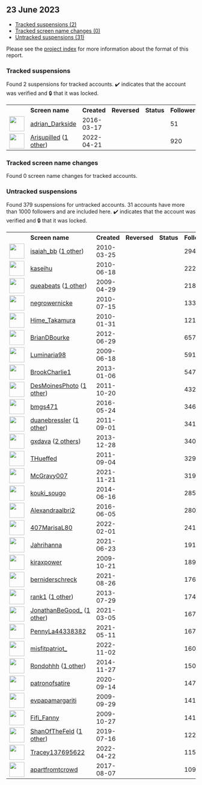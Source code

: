 ## 23 June 2023

* [Tracked suspensions (2)](#tracked-suspensions)
* [Tracked screen name changes (0)](#tracked-screen-name-changes)
* [Untracked suspensions (31)](#untracked-suspensions)

Please see the [project index](https://github.com/travisbrown/twitter-watch) for more information about the format of this report.

### Tracked suspensions

Found 2 suspensions for tracked accounts.
  ✔️ indicates that the account was verified and 🔒 that it was locked.

<table>
    <tr>
        <th></th>
        <th align="left">Screen name</th>
        <th align="left">Created</th>
        <th align="left">Reversed</th>
        <th align="left">Status</th>
        <th align="left">Followers</th>
        <th align="left">Ranking</th></tr>
    </tr>
        <tr>
            <td><a href="https://twitter.com/intent/user?user_id=710263110100242433">
                <img src="https://abs.twimg.com/sticky/default_profile_images/default_profile_normal.png" width="40px" height="40px" align="center"/></a>
            </td>
            <td>
                <a href="https://twitter.com/adrian_Darkside">adrian_Darkside</a></td>
            <td>2016-03-17</td>
            <td></td>
            <td align="center"></td>
            <td>51</td>
            <td>71786</td>
        </tr>
        <tr>
            <td><a href="https://twitter.com/intent/user?user_id=1517179402605449223">
                <img src="https://pbs.twimg.com/profile_images/1517189674485305349/Iq93cmWe_normal.jpg" width="40px" height="40px" align="center"/></a>
            </td>
            <td>
                <a href="https://twitter.com/Arisupilled">Arisupilled</a>&nbsp;(<a href="https://api.memory.lol/v1/tw/id/1517179402605449223">1 other</a>)&nbsp;</td>
            <td>2022-04-21</td>
            <td></td>
            <td align="center"></td>
            <td>920</td>
            <td>76658</td>
        </tr></table>

### Tracked screen name changes

Found 0 screen name changes for tracked accounts.

### Untracked suspensions

Found 379 suspensions for untracked accounts.
31 accounts have more than 1000 followers and are included here.
  ✔️ indicates that the account was verified and 🔒 that it was locked.

<table>
    <tr>
        <th></th>
        <th align="left">Screen name</th>
        <th align="left">Created</th>
        <th align="left">Reversed</th>
        <th align="left">Status</th>
        <th align="left">Followers</th>
    </tr>
        <tr>
            <td><a href="https://twitter.com/intent/user?user_id=126432073">
                <img src="https://pbs.twimg.com/profile_images/1582057615676395521/OUT-aahB_normal.jpg" width="40px" height="40px" align="center"/></a>
            </td>
            <td>
                <a href="https://twitter.com/isaiah_bb">isaiah_bb</a>&nbsp;(<a href="https://api.memory.lol/v1/tw/id/126432073">1 other</a>)&nbsp;</td>
            <td>2010-03-25</td>
            <td></td>
            <td align="center"></td>
            <td>29441</td>
        </tr>
        <tr>
            <td><a href="https://twitter.com/intent/user?user_id=157076110">
                <img src="https://pbs.twimg.com/profile_images/1002633045/89909217_normal.jpg" width="40px" height="40px" align="center"/></a>
            </td>
            <td>
                <a href="https://twitter.com/kaseihu">kaseihu</a></td>
            <td>2010-06-18</td>
            <td></td>
            <td align="center"></td>
            <td>22292</td>
        </tr>
        <tr>
            <td><a href="https://twitter.com/intent/user?user_id=36230869">
                <img src="https://pbs.twimg.com/profile_images/772615570332192768/O5SjwIYg_normal.jpg" width="40px" height="40px" align="center"/></a>
            </td>
            <td>
                <a href="https://twitter.com/queabeats">queabeats</a>&nbsp;(<a href="https://api.memory.lol/v1/tw/id/36230869">1 other</a>)&nbsp;</td>
            <td>2009-04-29</td>
            <td></td>
            <td align="center"></td>
            <td>21811</td>
        </tr>
        <tr>
            <td><a href="https://twitter.com/intent/user?user_id=167120682">
                <img src="https://pbs.twimg.com/profile_images/1423067983342153731/hbvTx09j_normal.jpg" width="40px" height="40px" align="center"/></a>
            </td>
            <td>
                <a href="https://twitter.com/negrowernicke">negrowernicke</a></td>
            <td>2010-07-15</td>
            <td></td>
            <td align="center"></td>
            <td>13357</td>
        </tr>
        <tr>
            <td><a href="https://twitter.com/intent/user?user_id=110215409">
                <img src="https://pbs.twimg.com/profile_images/1597160972027940864/8PXdzLNx_normal.jpg" width="40px" height="40px" align="center"/></a>
            </td>
            <td>
                <a href="https://twitter.com/Hime_Takamura">Hime_Takamura</a></td>
            <td>2010-01-31</td>
            <td></td>
            <td align="center"></td>
            <td>12110</td>
        </tr>
        <tr>
            <td><a href="https://twitter.com/intent/user?user_id=621714455">
                <img src="https://pbs.twimg.com/profile_images/1495219831351689216/BbLVHzlh_normal.jpg" width="40px" height="40px" align="center"/></a>
            </td>
            <td>
                <a href="https://twitter.com/BrianDBourke">BrianDBourke</a></td>
            <td>2012-06-29</td>
            <td></td>
            <td align="center"></td>
            <td>6573</td>
        </tr>
        <tr>
            <td><a href="https://twitter.com/intent/user?user_id=48438566">
                <img src="https://pbs.twimg.com/profile_images/3245948659/49224eb82b21f04b3dc10c1db8e92ff5_normal.png" width="40px" height="40px" align="center"/></a>
            </td>
            <td>
                <a href="https://twitter.com/Luminaria98">Luminaria98</a></td>
            <td>2009-06-18</td>
            <td></td>
            <td align="center"></td>
            <td>5915</td>
        </tr>
        <tr>
            <td><a href="https://twitter.com/intent/user?user_id=1064482088">
                <img src="https://pbs.twimg.com/profile_images/3071136155/feecda3badaba721f442a77c147bd96a_normal.jpeg" width="40px" height="40px" align="center"/></a>
            </td>
            <td>
                <a href="https://twitter.com/BrookCharlie1">BrookCharlie1</a></td>
            <td>2013-01-06</td>
            <td></td>
            <td align="center"></td>
            <td>5479</td>
        </tr>
        <tr>
            <td><a href="https://twitter.com/intent/user?user_id=394989101">
                <img src="https://pbs.twimg.com/profile_images/979132428169240576/c6Hn4NBq_normal.jpg" width="40px" height="40px" align="center"/></a>
            </td>
            <td>
                <a href="https://twitter.com/DesMoinesPhoto">DesMoinesPhoto</a>&nbsp;(<a href="https://api.memory.lol/v1/tw/id/394989101">1 other</a>)&nbsp;</td>
            <td>2011-10-20</td>
            <td></td>
            <td align="center"></td>
            <td>4327</td>
        </tr>
        <tr>
            <td><a href="https://twitter.com/intent/user?user_id=735071329536217091">
                <img src="https://pbs.twimg.com/profile_images/1520240923925684224/3aTXz8-5_normal.jpg" width="40px" height="40px" align="center"/></a>
            </td>
            <td>
                <a href="https://twitter.com/bmgs471">bmgs471</a></td>
            <td>2016-05-24</td>
            <td></td>
            <td align="center"></td>
            <td>3463</td>
        </tr>
        <tr>
            <td><a href="https://twitter.com/intent/user?user_id=366108330">
                <img src="https://pbs.twimg.com/profile_images/378800000225646928/f3a0e94ef87ddcbaa45abd33fe46ca59_normal.jpeg" width="40px" height="40px" align="center"/></a>
            </td>
            <td>
                <a href="https://twitter.com/duanebressler">duanebressler</a>&nbsp;(<a href="https://api.memory.lol/v1/tw/id/366108330">1 other</a>)&nbsp;</td>
            <td>2011-09-01</td>
            <td></td>
            <td align="center"></td>
            <td>3416</td>
        </tr>
        <tr>
            <td><a href="https://twitter.com/intent/user?user_id=2248869503">
                <img src="https://pbs.twimg.com/profile_images/814901304854269952/1KFSRDMW_normal.jpg" width="40px" height="40px" align="center"/></a>
            </td>
            <td>
                <a href="https://twitter.com/gxdava">gxdava</a>&nbsp;(<a href="https://api.memory.lol/v1/tw/id/2248869503">2 others</a>)&nbsp;</td>
            <td>2013-12-28</td>
            <td></td>
            <td align="center"></td>
            <td>3406</td>
        </tr>
        <tr>
            <td><a href="https://twitter.com/intent/user?user_id=367538865">
                <img src="https://pbs.twimg.com/profile_images/1327006461654753281/xw1Ob7-P_normal.jpg" width="40px" height="40px" align="center"/></a>
            </td>
            <td>
                <a href="https://twitter.com/THueffed">THueffed</a></td>
            <td>2011-09-04</td>
            <td></td>
            <td align="center"></td>
            <td>3299</td>
        </tr>
        <tr>
            <td><a href="https://twitter.com/intent/user?user_id=1462460397164941312">
                <img src="https://pbs.twimg.com/profile_images/1569719526954045442/fTodbZSv_normal.jpg" width="40px" height="40px" align="center"/></a>
            </td>
            <td>
                <a href="https://twitter.com/McGravy007">McGravy007</a></td>
            <td>2021-11-21</td>
            <td></td>
            <td align="center"></td>
            <td>3197</td>
        </tr>
        <tr>
            <td><a href="https://twitter.com/intent/user?user_id=2570507839">
                <img src="https://pbs.twimg.com/profile_images/478459124972150784/XnNilxvp_normal.jpeg" width="40px" height="40px" align="center"/></a>
            </td>
            <td>
                <a href="https://twitter.com/kouki_sougo">kouki_sougo</a></td>
            <td>2014-06-16</td>
            <td></td>
            <td align="center"></td>
            <td>2854</td>
        </tr>
        <tr>
            <td><a href="https://twitter.com/intent/user?user_id=739527852677312517">
                <img src="https://pbs.twimg.com/profile_images/1545477186949455872/c2N1m5Ce_normal.jpg" width="40px" height="40px" align="center"/></a>
            </td>
            <td>
                <a href="https://twitter.com/Alexandraalbri2">Alexandraalbri2</a></td>
            <td>2016-06-05</td>
            <td></td>
            <td align="center"></td>
            <td>2805</td>
        </tr>
        <tr>
            <td><a href="https://twitter.com/intent/user?user_id=1488552431319498762">
                <img src="https://pbs.twimg.com/profile_images/1594471629765197834/3RF90EBU_normal.jpg" width="40px" height="40px" align="center"/></a>
            </td>
            <td>
                <a href="https://twitter.com/407MarisaL80">407MarisaL80</a></td>
            <td>2022-02-01</td>
            <td></td>
            <td align="center"></td>
            <td>2410</td>
        </tr>
        <tr>
            <td><a href="https://twitter.com/intent/user?user_id=1407580880629993472">
                <img src="https://pbs.twimg.com/profile_images/1598325189959368705/a95Fqjfm_normal.jpg" width="40px" height="40px" align="center"/></a>
            </td>
            <td>
                <a href="https://twitter.com/Jahrihanna">Jahrihanna</a></td>
            <td>2021-06-23</td>
            <td></td>
            <td align="center"></td>
            <td>1916</td>
        </tr>
        <tr>
            <td><a href="https://twitter.com/intent/user?user_id=84152390">
                <img src="https://pbs.twimg.com/profile_images/1355567015/kira_puebla2_normal.jpg" width="40px" height="40px" align="center"/></a>
            </td>
            <td>
                <a href="https://twitter.com/kiraxpower">kiraxpower</a></td>
            <td>2009-10-21</td>
            <td></td>
            <td align="center"></td>
            <td>1890</td>
        </tr>
        <tr>
            <td><a href="https://twitter.com/intent/user?user_id=1430878710949982208">
                <img src="https://pbs.twimg.com/profile_images/1430888465214820360/n2bg-B_I_normal.jpg" width="40px" height="40px" align="center"/></a>
            </td>
            <td>
                <a href="https://twitter.com/berniderschreck">berniderschreck</a></td>
            <td>2021-08-26</td>
            <td></td>
            <td align="center"></td>
            <td>1768</td>
        </tr>
        <tr>
            <td><a href="https://twitter.com/intent/user?user_id=1631262810">
                <img src="https://pbs.twimg.com/profile_images/1585346849266966529/EK9-RrPR_normal.jpg" width="40px" height="40px" align="center"/></a>
            </td>
            <td>
                <a href="https://twitter.com/rank1">rank1</a>&nbsp;(<a href="https://api.memory.lol/v1/tw/id/1631262810">1 other</a>)&nbsp;</td>
            <td>2013-07-29</td>
            <td></td>
            <td align="center"></td>
            <td>1747</td>
        </tr>
        <tr>
            <td><a href="https://twitter.com/intent/user?user_id=1367739647271596033">
                <img src="https://pbs.twimg.com/profile_images/1548841569498927104/VFJTFdjp_normal.jpg" width="40px" height="40px" align="center"/></a>
            </td>
            <td>
                <a href="https://twitter.com/JonathanBeGood_">JonathanBeGood_</a>&nbsp;(<a href="https://api.memory.lol/v1/tw/id/1367739647271596033">1 other</a>)&nbsp;</td>
            <td>2021-03-05</td>
            <td></td>
            <td align="center"></td>
            <td>1677</td>
        </tr>
        <tr>
            <td><a href="https://twitter.com/intent/user?user_id=1391996224711106563">
                <img src="https://pbs.twimg.com/profile_images/1495570612877774852/PGuoAlAJ_normal.jpg" width="40px" height="40px" align="center"/></a>
            </td>
            <td>
                <a href="https://twitter.com/PennyLa44338382">PennyLa44338382</a></td>
            <td>2021-05-11</td>
            <td></td>
            <td align="center"></td>
            <td>1672</td>
        </tr>
        <tr>
            <td><a href="https://twitter.com/intent/user?user_id=1587609797192466434">
                <img src="https://pbs.twimg.com/profile_images/1587611404546314246/m6dNVP8R_normal.jpg" width="40px" height="40px" align="center"/></a>
            </td>
            <td>
                <a href="https://twitter.com/misfitpatriot_">misfitpatriot_</a></td>
            <td>2022-11-02</td>
            <td></td>
            <td align="center"></td>
            <td>1605</td>
        </tr>
        <tr>
            <td><a href="https://twitter.com/intent/user?user_id=2894197066">
                <img src="https://pbs.twimg.com/profile_images/1490470026729693184/URC7KGFk_normal.jpg" width="40px" height="40px" align="center"/></a>
            </td>
            <td>
                <a href="https://twitter.com/Rondohhh">Rondohhh</a>&nbsp;(<a href="https://api.memory.lol/v1/tw/id/2894197066">1 other</a>)&nbsp;</td>
            <td>2014-11-27</td>
            <td></td>
            <td align="center"></td>
            <td>1502</td>
        </tr>
        <tr>
            <td><a href="https://twitter.com/intent/user?user_id=1305367814933446658">
                <img src="https://pbs.twimg.com/profile_images/1579135019637166080/8Td8qh4M_normal.jpg" width="40px" height="40px" align="center"/></a>
            </td>
            <td>
                <a href="https://twitter.com/patronofsatire">patronofsatire</a></td>
            <td>2020-09-14</td>
            <td></td>
            <td align="center"></td>
            <td>1475</td>
        </tr>
        <tr>
            <td><a href="https://twitter.com/intent/user?user_id=78322857">
                <img src="https://pbs.twimg.com/profile_images/1568950785962024965/kXQ94mya_normal.jpg" width="40px" height="40px" align="center"/></a>
            </td>
            <td>
                <a href="https://twitter.com/evpapamargariti">evpapamargariti</a></td>
            <td>2009-09-29</td>
            <td></td>
            <td align="center"></td>
            <td>1418</td>
        </tr>
        <tr>
            <td><a href="https://twitter.com/intent/user?user_id=85676977">
                <img src="https://pbs.twimg.com/profile_images/1390205828/IMG_5391_-_Version_2_normal.jpg" width="40px" height="40px" align="center"/></a>
            </td>
            <td>
                <a href="https://twitter.com/Fifi_Fanny">Fifi_Fanny</a></td>
            <td>2009-10-27</td>
            <td></td>
            <td align="center"></td>
            <td>1413</td>
        </tr>
        <tr>
            <td><a href="https://twitter.com/intent/user?user_id=1151247725100507142">
                <img src="https://pbs.twimg.com/profile_images/1587969125955276800/iItLfdAB_normal.jpg" width="40px" height="40px" align="center"/></a>
            </td>
            <td>
                <a href="https://twitter.com/ShanOfTheFeld">ShanOfTheFeld</a>&nbsp;(<a href="https://api.memory.lol/v1/tw/id/1151247725100507142">1 other</a>)&nbsp;</td>
            <td>2019-07-16</td>
            <td></td>
            <td align="center"></td>
            <td>1228</td>
        </tr>
        <tr>
            <td><a href="https://twitter.com/intent/user?user_id=1517385706955542529">
                <img src="https://pbs.twimg.com/profile_images/1581042874820558848/RPGEKdgX_normal.jpg" width="40px" height="40px" align="center"/></a>
            </td>
            <td>
                <a href="https://twitter.com/Tracey137695622">Tracey137695622</a></td>
            <td>2022-04-22</td>
            <td></td>
            <td align="center"></td>
            <td>1151</td>
        </tr>
        <tr>
            <td><a href="https://twitter.com/intent/user?user_id=894708856596553728">
                <img src="https://pbs.twimg.com/profile_images/894720812476805121/1Sx-bNgZ_normal.jpg" width="40px" height="40px" align="center"/></a>
            </td>
            <td>
                <a href="https://twitter.com/apartfromtcrowd">apartfromtcrowd</a></td>
            <td>2017-08-07</td>
            <td></td>
            <td align="center"></td>
            <td>1091</td>
        </tr></table>

